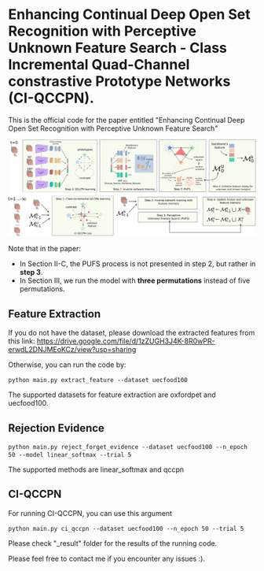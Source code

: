 # Enhancing Continual Deep Open Set Recognition with Perceptive Unknown Feature Search - Class Incremental Quad-Channel constrastive Prototype Networks (CI-QCCPN).

This is the official code for the paper entitled "Enhancing Continual Deep Open Set Recognition with Perceptive Unknown Feature Search"

![MarineGEO circle logo](/ci_qccpn.jpg)

Note that in the paper:

* In Section II-C, the PUFS process is not presented in step 2, but rather in **step 3**.
* In Section III, we run the model with **three permutations** instead of five permutations.

## Feature Extraction
If you do not have the dataset, please download the extracted features from this link: https://drive.google.com/file/d/1zZUGH3J4K-8R0wPR-erwdL2DNJMEoKCz/view?usp=sharing

Otherwise, you can run the code by:

```
python main.py extract_feature --dataset uecfood100
```

The supported datasets for feature extraction are oxfordpet and uecfood100.

## Rejection Evidence

```
python main.py reject_forget_evidence --dataset uecfood100 --n_epoch 50 --model linear_softmax --trial 5
```

The supported methods are linear_softmax and qccpn

## CI-QCCPN

For running CI-QCCPN, you can use this argument
```
python main.py ci_qccpn --dataset uecfood100 --n_epoch 50 --trial 5
```

Please check "_result" folder for the results of the running code.

Please feel free to contact me if you encounter any issues :).
